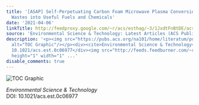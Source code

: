 ```yaml
---
title: '[ASAP] Self-Perpetuating Carbon Foam Microwave Plasma Conversion of Hydrocarbon
  Wastes into Useful Fuels and Chemicals'
date: '2021-04-06'
linkTitle: http://feedproxy.google.com/~r/acs/esthag/~3/1JxdtFnBtDE/acs.est.0c06977
source: 'Environmental Science & Technology: Latest Articles (ACS Publications)'
description: '<p><img src="https://pubs.acs.org/na101/home/literatum/publisher/achs/journals/content/esthag/0/esthag.ahead-of-print/acs.est.0c06977/20210406/images/medium/es0c06977_0006.gif"
  alt="TOC Graphic"/></p><div><cite>Environmental Science & Technology</cite></div><div>DOI:
  10.1021/acs.est.0c06977</div><img src="http://feeds.feedburner.com/~r/acs/esthag/~4/1JxdtFnBtDE"
  height="1" width="1" ...'
disable_comments: true
---
```

<p><img src="https://pubs.acs.org/na101/home/literatum/publisher/achs/journals/content/esthag/0/esthag.ahead-of-print/acs.est.0c06977/20210406/images/medium/es0c06977_0006.gif" alt="TOC Graphic"/></p><div><cite>Environmental Science & Technology</cite></div><div>DOI: 10.1021/acs.est.0c06977</div><img src="http://feeds.feedburner.com/~r/acs/esthag/~4/1JxdtFnBtDE" height="1" width="1" ...